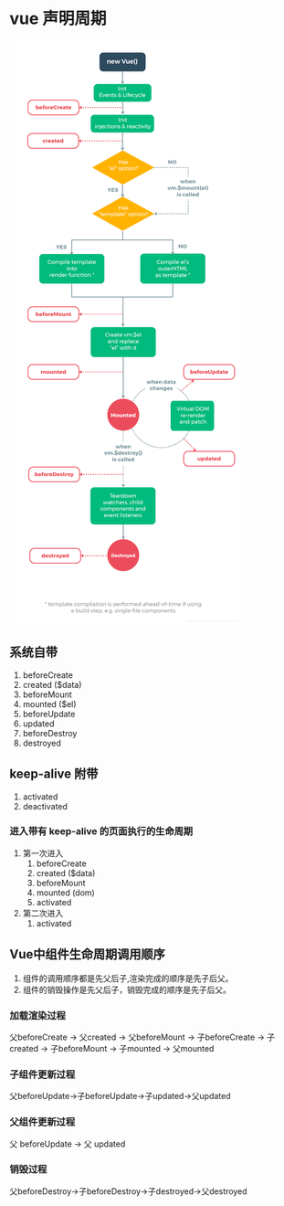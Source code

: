 # vue 声明周期

![vue生命周期](vue生命周期.png)

## 系统自带
1. beforeCreate
2. created ($data)
3. beforeMount
4. mounted ($el)
5. beforeUpdate
6. updated
7. beforeDestroy
8. destroyed



## keep-alive 附带
1. activated
2. deactivated

### 进入带有 keep-alive 的页面执行的生命周期
1. 第一次进入
   1. beforeCreate
   2. created ($data)
   3. beforeMount
   4. mounted (dom)
   5. activated
2. 第二次进入
   1. activated


## Vue中组件生命周期调用顺序
1. 组件的调用顺序都是先父后子,渲染完成的顺序是先子后父。
2. 组件的销毁操作是先父后子，销毁完成的顺序是先子后父。

### 加载渲染过程
父beforeCreate
-> 父created
-> 父beforeMount
-> 子beforeCreate
-> 子created
-> 子beforeMount
-> 子mounted
-> 父mounted

### 子组件更新过程
父beforeUpdate->子beforeUpdate->子updated->父updated

### 父组件更新过程
父 beforeUpdate -> 父 updated

### 销毁过程
父beforeDestroy->子beforeDestroy->子destroyed->父destroyed
